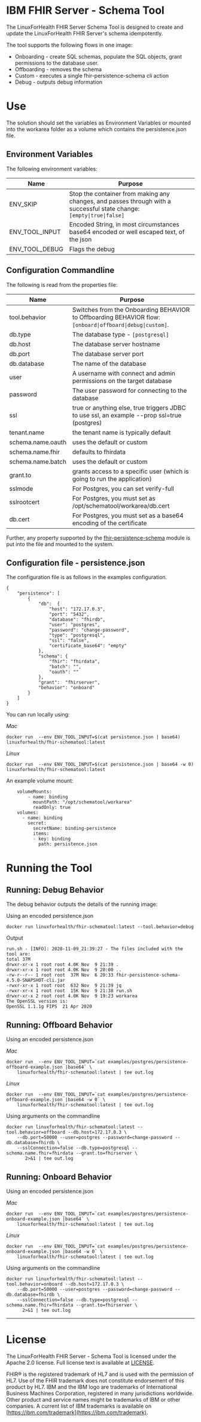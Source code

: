 # IBM FHIR Server - Schema Tool

The LinuxForHealth FHIR Server Schema Tool is designed to create and update the LinuxForHealth FHIR Server's schema idempotently.

The tool supports the following flows in one image: 

* Onboarding - create SQL schemas, populate the SQL objects, grant permissions to the database user.
* Offboarding - removes the schema
* Custom - executes a single fhir-persistence-schema cli action
* Debug - outputs debug information

# **Use**

The solution should set the variables as Environment Variables or mounted into the workarea folder as a volume which contains the persistence.json file.

## **Environment Variables**
The following environment variables:

| Name           | Purpose  |
|----------------|----------|
| ENV_SKIP       | Stop the container from making any changes, and passes through with a successful state change: `[empty\|true\|false]`|
| ENV_TOOL_INPUT | Encoded String, in most circumstances base64 encoded or well escaped text, of the json|
| ENV_TOOL_DEBUG | Flags the debug |

## Configuration Commandline
The following is read from the properties file:

| Name       | Purpose  |
|------------|----------|
| tool.behavior | Switches from the Onboarding BEHAVIOR to Offboarding BEHAVIOR flow: `[onboard\|offboard\|debug\|custom]`. |
| db.type | The database type - `[postgresql]` |
| db.host | The database server hostname|
| db.port | The database server port|
| db.database | The name of the database|
| user | A username with connect and admin permissions on the target database|
| password | The user password for connecting to the database|
| ssl | true or anything else, true triggers JDBC to use ssl, an example --prop ssl=true (postgres) |
| tenant.name | the tenant name is typically default |
| schema.name.oauth | uses the default or custom |
| schema.name.fhir | defaults to fhirdata |
| schema.name.batch | uses the default or custom |
| grant.to | grants access to a specific user (which is going to run the application) |
| sslmode | For Postgres, you can set verify-full |
| sslrootcert | For Postgres, you must set as /opt/schematool/workarea/db.cert |
| db.cert | For Postgres, you must set as a base64 encoding of the certificate |

Further, any property supported by the [fhir-persistence-schema](https://github.com/LinuxForHealth/FHIR/blob/main/fhir-persistence-schema/README.md) module is put into the file and mounted to the system.

## Configuration file - persistence.json
The configuration file is as follows in the examples configuration.

```
{
    "persistence": [
        {
            "db":  {
                "host": "172.17.0.3",
                "port": "5432",
                "database": "fhirdb",
                "user": "postgres",
                "password": "change-password",
                "type": "postgresql",
                "ssl": "false",
                "certificate_base64": "empty"
            },
            "schema": {
                "fhir": "fhirdata",
                "batch": "",
                "oauth": ""
            },
            "grant":  "fhirserver",
            "behavior": "onboard"
        }
    ]
}
```

You can run locally using: 

*Mac*

```
docker run  --env ENV_TOOL_INPUT=$(cat persistence.json | base64) linuxforhealth/fhir-schematool:latest
```

*Linux*

```
docker run  --env ENV_TOOL_INPUT=$(cat persistence.json | base64 -w 0) linuxforhealth/fhir-schematool:latest
```

An example volume mount: 

```
    volumeMounts:
        - name: binding
          mountPath: "/opt/schematool/workarea"
          readOnly: true
    volumes:
      - name: binding
        secret:
          secretName: binding-persistence
          items:
          - key: binding
            path: persistence.json
```

# Running the Tool

## Running: Debug Behavior

The debug behavior outputs the details of the running image:

Using an encoded persistence.json

``` shell
docker run linuxforhealth/fhir-schematool:latest --tool.behavior=debug
```

Output
```
run.sh - [INFO]: 2020-11-09_21:39:27 - The files included with the tool are:
total 37M
drwxr-xr-x 1 root root 4.0K Nov  9 21:39 .
drwxr-xr-x 1 root root 4.0K Nov  9 20:00 ..
-rw-r--r-- 1 root root  37M Nov  6 20:33 fhir-persistence-schema-4.5.0-SNAPSHOT-cli.jar
-rwxr-xr-x 1 root root  632 Nov  9 21:39 jq
-rwxr-xr-x 1 root root  15K Nov  9 21:38 run.sh
drwxr-xr-x 2 root root 4.0K Nov  9 19:23 workarea
The OpenSSL version is:
OpenSSL 1.1.1g FIPS  21 Apr 2020
```

## Running: Offboard Behavior

Using an encoded persistence.json

*Mac*

```
docker run  --env ENV_TOOL_INPUT=`cat examples/postgres/persistence-offboard-example.json |base64` \
    linuxforhealth/fhir-schematool:latest | tee out.log
```

*Linux*

```
docker run  --env ENV_TOOL_INPUT=`cat examples/postgres/persistence-offboard-example.json |base64 -w 0` \
    linuxforhealth/fhir-schematool:latest | tee out.log
```

Using arguments on the commandline

``` shell
docker run linuxforhealth/fhir-schematool:latest --tool.behavior=offboard --db.host=172.17.0.3 \
    --db.port=50000 --user=postgres --password=change-password --db.database=fhirdb \
    --sslConnection=false --db.type=postgresql --schema.name.fhir=fhirdata --grant.to=fhirserver \
       2>&1 | tee out.log
```

## Running: Onboard Behavior

Using an encoded persistence.json

*Mac*

```
docker run  --env ENV_TOOL_INPUT=`cat examples/postgres/persistence-onboard-example.json |base64` \
    linuxforhealth/fhir-schematool:latest | tee out.log
```

*Linux*

```
docker run  --env ENV_TOOL_INPUT=`cat examples/postgres/persistence-onboard-example.json |base64 -w 0` \
    linuxforhealth/fhir-schematool:latest | tee out.log
```

Using arguments on the commandline

``` shell
docker run linuxforhealth/fhir-schematool:latest --tool.behavior=onboard --db.host=172.17.0.3 \
    --db.port=50000 --user=postgres --password=change-password --db.database=fhirdb \
    --sslConnection=false --db.type=postgresql --schema.name.fhir=fhirdata --grant.to=fhirserver \
      2>&1 | tee out.log
```

************
# **License**

The LinuxForHealth FHIR Server - Schema Tool is licensed under the Apache 2.0 license. Full license text is available at [LICENSE](https://github.com/LinuxForHealth/FHIR/blob/main/LICENSE).

FHIR® is the registered trademark of HL7 and is used with the permission of HL7. Use of the FHIR trademark does not constitute endorsement of this product by HL7.
IBM and the IBM logo are trademarks of International Business Machines Corporation, registered in many jurisdictions worldwide. Other product and service names might be trademarks of IBM or other companies. A current list of IBM trademarks is available on [https://ibm.com/trademark](https://ibm.com/trademark).
